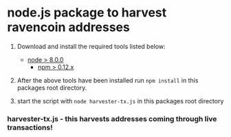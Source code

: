 # node.js package to harvest ravencoin addresses

1) Download and install the required tools listed below:

      * [node > 8.0.0](https://nodejs.org/en/)
        * [npm > 0.12.x](https://nodejs.org/en/)

2) After the above tools have been installed run `npm install` in this packages root directory.

3) start the script with `node harvester-tx.js` in this packages root directory

### harvester-tx.js - this harvests addresses coming through live transactions!

